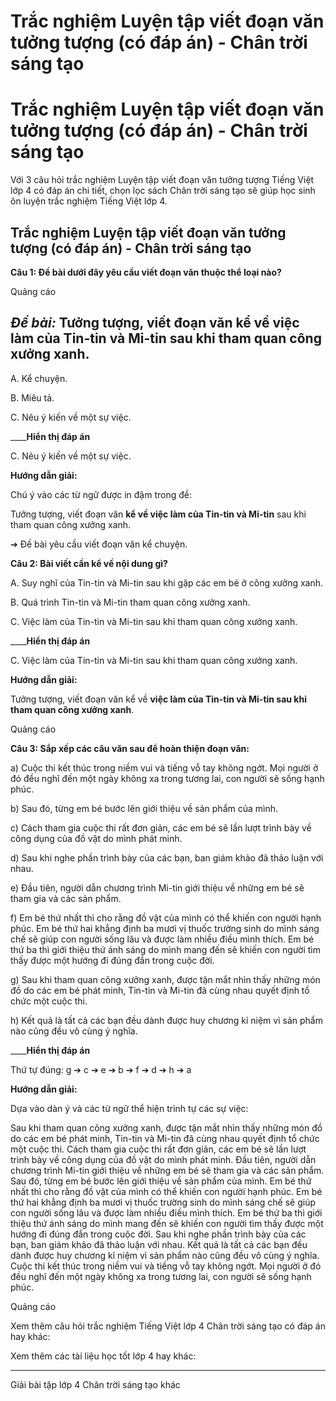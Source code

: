 # Trắc nghiệm Luyện tập viết đoạn văn tưởng tượng (có đáp án) - Chân trời sáng tạo

# Trắc nghiệm Luyện tập viết đoạn văn tưởng tượng (có đáp án) - Chân trời sáng tạo

Với 3 câu hỏi trắc nghiệm Luyện tập viết đoạn văn tưởng tượng Tiếng Việt lớp 4 có đáp án chi tiết, chọn lọc sách Chân trời sáng tạo sẽ giúp học sinh ôn luyện trắc nghiệm Tiếng Việt lớp 4.

## Trắc nghiệm Luyện tập viết đoạn văn tưởng tượng (có đáp án) - Chân trời sáng tạo

**Câu 1: Đề bài dưới đây yêu cầu viết đoạn văn thuộc thể loại nào?**

Quảng cáo

_Đề bài:_ Tưởng tượng, viết đoạn văn kể về việc làm của Tin-tin và Mi-tin sau khi tham quan công xưởng xanh.  
---  
  
A. Kể chuyện.

B. Miêu tả.

C. Nêu ý kiến về một sự việc.

____**Hiển thị đáp án**

C. Nêu ý kiến về một sự việc.

**Hướng dẫn giải:**

Chú ý vào các từ ngữ được in đậm trong đề:

Tưởng tượng, viết đoạn văn **kể về việc làm của Tin-tin và Mi-tin** sau khi tham quan công xưởng xanh.

➔ Đề bài yêu cầu viết đoạn văn kể chuyện.

**Câu 2: Bài viết cần kể về nội dung gì?**

A. Suy nghĩ của Tin-tin và Mi-tin sau khi gặp các em bé ở công xưởng xanh.

B. Quá trình Tin-tin và Mi-tin tham quan công xưởng xanh.

C. Việc làm của Tin-tin và Mi-tin sau khi tham quan công xưởng xanh.

____**Hiển thị đáp án**

C. Việc làm của Tin-tin và Mi-tin sau khi tham quan công xưởng xanh.

**Hướng dẫn giải:**

Tưởng tượng, viết đoạn văn kể về **việc làm của Tin-tin và Mi-tin sau khi tham quan công xưởng xanh**.

Quảng cáo

**Câu 3: Sắp xếp các câu văn sau để hoàn thiện đoạn văn:**

a) Cuộc thi kết thúc trong niềm vui và tiếng vỗ tay không ngớt. Mọi người ở đó đều nghĩ đến một ngày không xa trong tương lai, con người sẽ sống hạnh phúc.

b) Sau đó, từng em bé bước lên giới thiệu về sản phẩm của mình.

c) Cách tham gia cuộc thi rất đơn giản, các em bé sẽ lần lượt trình bày về công dụng của đồ vật do mình phát minh.

d) Sau khi nghe phần trình bày của các bạn, ban giám khảo đã thảo luận với nhau.

e) Đầu tiên, người dẫn chương trình Mi-tin giới thiệu về những em bé sẽ tham gia và các sản phẩm.

f) Em bé thứ nhất thì cho rằng đồ vật của mình có thể khiến con người hạnh phúc. Em bé thứ hai khẳng định ba mươi vị thuốc trường sinh do mình sáng chế sẽ giúp con người sống lâu và được làm nhiều điều mình thích. Em bé thứ ba thì giới thiệu thứ ánh sáng do mình mang đến sẽ khiến con người tìm thấy được một hướng đi đúng đắn trong cuộc đời.

g) Sau khi tham quan công xưởng xanh, được tận mắt nhìn thấy những món đồ do các em bé phát minh, Tin-tin và Mi-tin đã cùng nhau quyết định tổ chức một cuộc thi.

h) Kết quả là tất cả các bạn đều dành được huy chương kỉ niệm vì sản phẩm nào cũng đều vô cùng ý nghĩa.

____**Hiển thị đáp án**

Thứ tự đúng: g ➔ c ➔ e ➔ b ➔ f ➔ d ➔ h ➔ a

**Hướng dẫn giải:**

Dựa vào dàn ý và các từ ngữ thể hiện trình tự các sự việc:

Sau khi tham quan công xưởng xanh, được tận mắt nhìn thấy những món đồ do các em bé phát minh, Tin-tin và Mi-tin đã cùng nhau quyết định tổ chức một cuộc thi. Cách tham gia cuộc thi rất đơn giản, các em bé sẽ lần lượt trình bày về công dụng của đồ vật do mình phát minh. Đầu tiên, người dẫn chương trình Mi-tin giới thiệu về những em bé sẽ tham gia và các sản phẩm. Sau đó, từng em bé bước lên giới thiệu về sản phẩm của mình. Em bé thứ nhất thì cho rằng đồ vật của mình có thể khiến con người hạnh phúc. Em bé thứ hai khẳng định ba mươi vị thuốc trường sinh do mình sáng chế sẽ giúp con người sống lâu và được làm nhiều điều mình thích. Em bé thứ ba thì giới thiệu thứ ánh sáng do mình mang đến sẽ khiến con người tìm thấy được một hướng đi đúng đắn trong cuộc đời. Sau khi nghe phần trình bày của các bạn, ban giám khảo đã thảo luận với nhau. Kết quả là tất cả các bạn đều dành được huy chương kỉ niệm vì sản phẩm nào cũng đều vô cùng ý nghĩa. Cuộc thi kết thúc trong niềm vui và tiếng vỗ tay không ngớt. Mọi người ở đó đều nghĩ đến một ngày không xa trong tương lai, con người sẽ sống hạnh phúc.

Quảng cáo

Xem thêm câu hỏi trắc nghiệm Tiếng Việt lớp 4 Chân trời sáng tạo có đáp án hay khác:

Xem thêm các tài liệu học tốt lớp 4 hay khác:

* * *

Giải bài tập lớp 4 Chân trời sáng tạo khác
